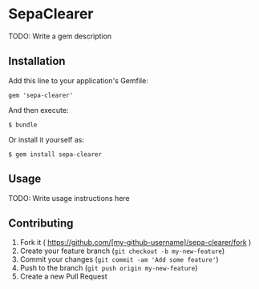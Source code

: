 # SepaClearer

TODO: Write a gem description

## Installation

Add this line to your application's Gemfile:

    gem 'sepa-clearer'

And then execute:

    $ bundle

Or install it yourself as:

    $ gem install sepa-clearer

## Usage

TODO: Write usage instructions here

## Contributing

1. Fork it ( https://github.com/[my-github-username]/sepa-clearer/fork )
2. Create your feature branch (`git checkout -b my-new-feature`)
3. Commit your changes (`git commit -am 'Add some feature'`)
4. Push to the branch (`git push origin my-new-feature`)
5. Create a new Pull Request
